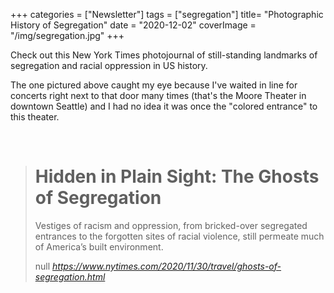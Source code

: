 +++
categories = ["Newsletter"]
tags = ["segregation"]
title= "Photographic History of Segregation"
date = "2020-12-02"
coverImage = "/img/segregation.jpg"
+++

Check out this New York Times photojournal of still-standing landmarks of segregation and racial oppression in US history.

<!--more-->

The one pictured above caught my eye because I've waited in line for concerts right next to that door many times (that's the Moore Theater in downtown Seattle) and I had no idea it was once the "colored entrance" to this theater.

<br>

<blockquote class="quoteback" darkmode="" data-title="Hidden%20in%20Plain%20Sight%3A%20The%20Ghosts%20of%20Segregation" data-author="null" cite="https://www.nytimes.com/2020/11/30/travel/ghosts-of-segregation.html">
<h1 id="link-1ba8bdcc" class="css-x2vhww e1h9rw200" itemprop="headline" data-test-id="headline">Hidden in Plain Sight: The Ghosts of Segregation</h1><p class="css-h99hf e1wiw3jv0">Vestiges of racism and oppression,&nbsp;from bricked-over segregated entrances to the forgotten sites of racial violence,&nbsp;still permeate much of America’s built environment.</p>
<footer>null<cite> <a href="https://www.nytimes.com/2020/11/30/travel/ghosts-of-segregation.html">https://www.nytimes.com/2020/11/30/travel/ghosts-of-segregation.html</a></cite></footer>
</blockquote><script note="" src="https://cdn.jsdelivr.net/gh/Blogger-Peer-Review/quotebacks@1/quoteback.js"></script>
